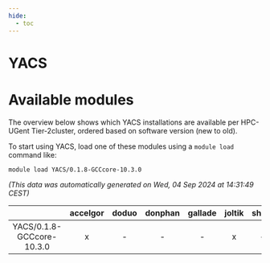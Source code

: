 ```yaml
---
hide:
  - toc
---
```


YACS
====

# Available modules


The overview below shows which YACS installations are available per HPC-UGent Tier-2cluster, ordered based on software version (new to old).

To start using YACS, load one of these modules using a `module load` command like:

```shell
module load YACS/0.1.8-GCCcore-10.3.0
```

*(This data was automatically generated on Wed, 04 Sep 2024 at 14:31:49 CEST)*  

| |accelgor|doduo|donphan|gallade|joltik|shinx|skitty|
| :---: | :---: | :---: | :---: | :---: | :---: | :---: | :---: |
|YACS/0.1.8-GCCcore-10.3.0|x|-|-|-|x|-|-|
